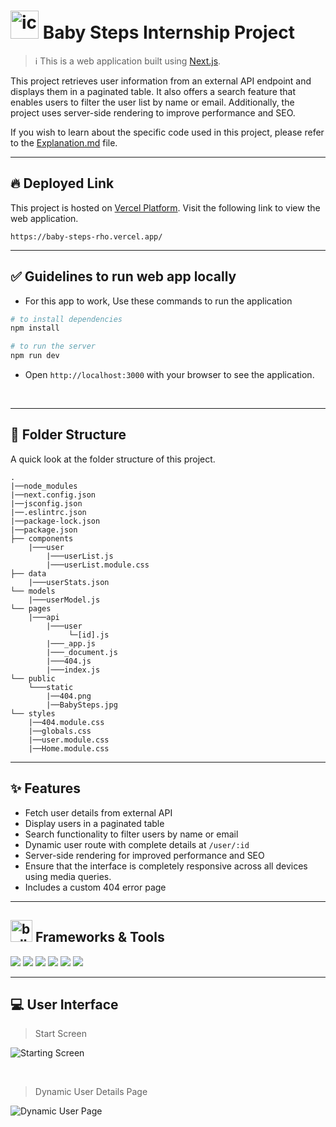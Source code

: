 
# <img src="https://user-images.githubusercontent.com/74038190/221857969-f37e1717-1470-4fe4-abb5-88b334cf64ea.png" alt="icon of todo list" width="45" /> Baby Steps Internship Project

> :information_source: This is a web application built using [Next.js](https://nextjs.org/).

This project retrieves user information from an external API endpoint and displays them in a paginated table.  It also offers a search feature that enables users to filter the user list by name or email. Additionally, the project uses server-side rendering to improve performance and SEO.

If you wish to learn about the specific code used in this project, please refer to the [Explanation.md](Explanation.md) file.

<hr>

## :fire: Deployed Link ##

This project is hosted on [Vercel Platform](https://vercel.com/). Visit the following link to view the web application.

```
https://baby-steps-rho.vercel.app/
```
<hr>

## ✅ Guidelines to run web app locally

- For this app to work, Use these commands to run the application

```bash
# to install dependencies 
npm install

# to run the server
npm run dev

```

- Open `http://localhost:3000` with your browser to see the application.

<br>

<hr>

## :open_file_folder: Folder Structure

A quick look at the folder structure of this project.

    .
    |──node_modules
    |──next.config.json
    |──jsconfig.json
    |──.eslintrc.json
    |──package-lock.json
    |──package.json
    ├── components
        |───user
            |───userList.js
            |───userList.module.css
    ├── data
        |───userStats.json
    └── models
        |───userModel.js
    └── pages
        |───api
            |───user
                 └─[id].js
            |───_app.js
            |───_document.js
            |───404.js
            |───index.js
    └── public
        └───static
            |──404.png
            |──BabySteps.jpg
    └── styles
        |──404.module.css
        |──globals.css
        |──user.module.css
        |──Home.module.css
    

<hr>

## ✨ Features

- Fetch user details from external API
- Display users in a paginated table
- Search functionality to filter users by name or email
- Dynamic user route with complete details at `/user/:id`
- Server-side rendering for improved performance and SEO
- Ensure that the interface is completely responsive across all devices using media queries. 
- Includes a custom 404 error page

<hr>

## <img src="https://user-images.githubusercontent.com/74038190/221857984-5bf77e81-6f65-4502-a7c8-f29a978efb3f.png" alt="bullseye" width="35" /> Frameworks & Tools
<img src="https://img.shields.io/badge/next.js-000000?style=for-the-badge&logo=nextdotjs&logoColor=white" /> <img src="https://img.shields.io/badge/JavaScript-323330?style=for-the-badge&logo=javascript&logoColor=F7DF1E" />
<img src="https://img.shields.io/badge/CSS3-1572B6?style=for-the-badge&logo=css3&logoColor=white" />
<img src="https://img.shields.io/badge/Postman-FF6C37?style=for-the-badge&logo=Postman&logoColor=white" />
<img src="https://img.shields.io/badge/Lighthouse-F44B21?style=for-the-badge&logo=Lighthouse&logoColor=white" />
<img src="https://img.shields.io/badge/Vercel-000000?style=for-the-badge&logo=vercel&logoColor=white" />

<hr>

## 💻 User Interface

> Start Screen

![Starting Screen](https://user-images.githubusercontent.com/74038190/236125286-d9db0182-e12a-4cb4-8143-da5994bc922f.png)

<br>

> Dynamic User Details Page

![Dynamic User Page](https://user-images.githubusercontent.com/74038190/236125293-669d25d3-4faf-45b5-8bdb-063937c61fbb.png)





